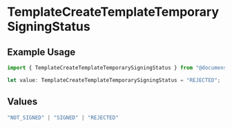 # TemplateCreateTemplateTemporarySigningStatus

## Example Usage

```typescript
import { TemplateCreateTemplateTemporarySigningStatus } from "@documenso/sdk-typescript/models/operations";

let value: TemplateCreateTemplateTemporarySigningStatus = "REJECTED";
```

## Values

```typescript
"NOT_SIGNED" | "SIGNED" | "REJECTED"
```
